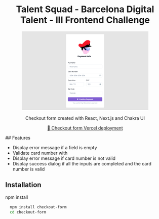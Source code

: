<div id="header" align="center">

  <h1>Talent Squad - Barcelona Digital Talent - III Frontend Challenge</h1>
  <img src="public/Screenshot001.png" alt="App screenshot" width="400"  />

  <p>Checkout form created with React, Next.js and Chakra UI</p>
  
  
  [🔗 Checkout form Vercel deployment](https://checkout-form-lilac.vercel.app/)

</div>
## Features

- Display error message if a field is empty
- Validate card number with 
- Display error message if card number is not valid
- Display success dialog if all the inputs are completed and the card number is valid


## Installation

npm install

```bash
  npm install checkout-form
  cd checkout-form
```
    
